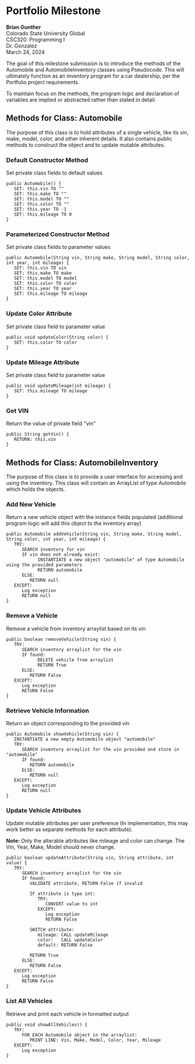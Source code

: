 # Portfolio Milestone

**Brian Gunther**  
Colorado State University Global  
CSC320: Programming I  
Dr. Gonzalez  
March 24, 2024

The goal of this milestone submission is to introduce the methods of the Automobile and AutomobileInventory classes using Pseudocode. This will ultimately function as an inventory program for a car dealership, per the Portfolio project requirements.

To maintain focus on the methods, the program logic and declaration of variables are implied or abstracted rather than stated in detail.

## Methods for Class: Automobile

The purpose of this class is to hold attributes of a single vehicle, like its vin, make, model, color, and other inherent details. It also contains public methods to construct the object and to update mutable attributes.

### Default Constructor Method
Set private class fields to default values

```pseudocode
public Automobile() {
   SET: this.vin TO ""
   SET: this.make TO ""
   SET: this.model TO ""
   SET: this.color TO ""
   SET: this.year TO -1
   SET: this.mileage TO 0
}
```

### Parameterized Constructor Method
Set private class fields to parameter values

```pseudocode
public Automobile(String vin, String make, String model, String color, int year, int mileage) {
   SET: this.vin TO vin
   SET: this.make TO make
   SET: this.model TO model
   SET: this.color TO color
   SET: this.year TO year
   SET: this.mileage TO mileage
}
```

### Update Color Attribute
Set private class field to parameter value
```pseudocode
public void updateColor(String color) {
   SET: this.color TO color
}
```

### Update Mileage Attribute
Set private class field to parameter value

```pseudocode
public void updateMileage(int mileage) {
   SET: this.mileage TO mileage
}
```

### Get VIN
Return the value of private field "vin"

```pseudocode
public String getVin() {
   RETURN: this.vin
}
```

## Methods for Class: AutomobileInventory

The purpose of this class is to provide a user interface for accessing and using the inventory. This class will contain an ArrayList of type Automobile which holds the objects.

### Add New Vehicle
Return a new vehicle object with the instance fields populated (additional program logic will add this object to the inventory array)

```pseudocode
public Automobile addVehicle(String vin, String make, String model, String color, int year, int mileage) {
   TRY:
      SEARCH inventory for vin
      IF vin does not already exist:
            INSTANTIATE a new object "automobile" of type Automobile using the provided parameters
            RETURN automobile
      ELSE:
         RETURN null
   EXCEPT:
      Log exception
      RETURN null
}
```

### Remove a Vehicle
Remove a vehicle from inventory arraylist based on its vin

```pseudocode
public boolean removeVehicle(String vin) {
   TRY:
      SEARCH inventory arraylist for the vin
      IF found:
            DELETE vehicle from arraylist
            RETURN True
      ELSE:
         RETURN False
   EXCEPT:
      Log exception
      RETURN False
}
```

### Retrieve Vehicle Information
Return an object corresponding to the provided vin

```pseudocode
public Automobile showVehicle(String vin) {
   INSTANTIATE a new empty Automobile object "automobile"
   TRY:
      SEARCH inventory arraylist for the vin provided and store in "automobile"
      IF found:
         RETURN automobile
      ELSE:
         RETURN null
   EXCEPT:
      Log exception
      RETURN null
}
```

### Update Vehicle Attributes
Update mutable attributes per user preference (In implementation, this may work better as separate methods for each attribute).

**Note:** Only the alterable attributes like mileage and color can change. The Vin, Year, Make, Model should never change.

```pseudocode
public boolean updateAttribute(String vin, String attribute, int value) {
   TRY:
      SEARCH inventory arraylist for the vin
      IF found:
         VALIDATE attribute, RETURN False if invalid

         IF attribute is type int:
            TRY:
               CONVERT value to int
            EXCEPT:
               Log exception
               RETURN False

         SWITCH attribute:
            mileage: CALL updateMileage
            color:   CALL updateColor
            default: RETURN False

         RETURN True
      ELSE:
         RETURN False
   EXCEPT:
      Log exception
      RETURN False
}
```

### List All Vehicles
Retrieve and print each vehicle in formatted output

```pseudocode
public void showAllVehicles() {
   TRY:
      FOR EACH Automobile object in the arraylist:
         PRINT LINE: Vin, Make, Model, Color, Year, Mileage
   EXCEPT:
      Log exception
}
```
